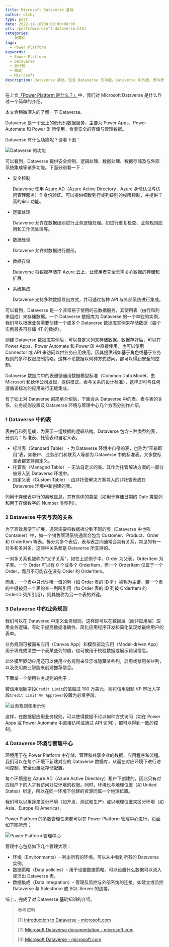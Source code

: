 ```yaml
---
title: Microsoft Dataverse 基础
author: olzhy
type: post
date: 2022-11-18T08:00:00+08:00
url: /posts/microsoft-dataverse.html
categories:
  - 计算机
tags:
  - Power Platform
keywords:
  - Power Platform
  - Dataverse
  - 低代码
  - 微软
  - Microsoft
description: Dataverse 基础。包含 Dataverse 的功能，Dataverse 中的表、表与表的关系、业务规则的设置及 Dataverse 环境与管理中心等几个方面。
---
```


在上文[「Power Platform 是什么？」](/posts/what-is-power-platform.html)中，我们对 Microsoft Dataverse 是什么作过一个简单的介绍。

本文会稍微深入的了解一下 Dataverse。

Dataverse 是一个云上的低代码数据服务，主要为 Power Apps、Power Automate 和 Power BI 所使用，负责安全的存储与管理数据。

Dataverse 有什么功能呢？请看下图：

![Dataverse 的功能](https://olzhy.github.io/static/images/uploads/2022/11/dataverse-diagram.png#center)

可以看到，Dataverse 提供安全控制、逻辑处理、数据处理、数据存储及与外部系统集成等诸多功能。下面分别看一下：

- 安全控制

  Dataverse 使用 Azure AD（Azure Active Directory，Azure 身份认证与访问管理服务）作身份验证。可以提供细致到行或列级别的权限控制，并提供丰富的审计功能。

- 逻辑处理

  Dataverse 允许在数据级别进行业务逻辑处理。如进行重复检查、业务规则应用和工作流处理等。

- 数据处理

  Dataverse 允许对数据进行塑形。

- 数据存储

  Dataverse 将数据存储在 Azure 云上，让使用者完全无需关心数据的存储和扩展。

- 系统集成

  Dataverse 支持多种数据导出方式，并可通过各种 API 与外部系统进行集成。

可以看到，Dataverse 是一个非常易于使用的云数据服务，其使用表（由行和列来组成）来存储数据。一个 Dataverse 数据库为 Dataverse 的一个单独的实例，我们可以根据业务需要创建一个或多个 Dataverse 数据库实例来存储数据（每个实例最多可存储 4T 的数据）。

创建 Dataverse 数据库实例后，可以自定义列来存储数据。数据存好后，可以在 Power Apps、Power Automate 和 Power BI 中直接使用，也可以使用 Connector 或 API 来访问以供业务应用使用。因其提供诸如基于角色或基于业务规则的多种权限控制策略，这样不论数据以何种方式访问，都可以得到安全的控制。

Dataverse 数据库中的表遵循通用数据模型标准（Common Data Model，由 Microsoft 和伙伴公司发起，提供模式、表与关系的设计标准），这样即可与任何遵循该标准的应用进行无缝集成。

有了如上对 Dataverse 的简单介绍后，下面会从 Dataverse 中的表、表与表的关系、业务规则设置及 Dataverse 环境与管理中心几个方面分别作介绍。

### 1 Dataverse 中的表

表由行和列组成，为表示一组数据的逻辑结构。Dataverse 包含三种类型的表，分别为：标准表、托管表和自定义表。

- 标准表（Standard Table） - 为 Dataverse 环境中自带的表，也称为“开箱即用”表，如帐户、业务部门和联系人等都为 Dataverse 中的标准表。大多数标准表都支持自定义。
- 托管表（Managed Table） - 无法自定义的表。其作为托管解决方案的一部分被导入到 Dataverse 环境中。
- 自定义表（Custom Table）- 由非托管解决方案导入的非托管表或在 Dataverse 环境中新创建的表。

列用于存储表中行的离散信息，其有具体的类型（如用于存储日期的 Date 类型列和用于存储数字的 Number 类型列）。

### 2 Dataverse 中表与表的关系

为了高效且便于扩展，通常需要将数据拆分到不同的表（Dataverse 中也叫 Container）中，如一个销售管理系统通常会包含 Customer、Product、Order 和 OrderItem 等表。拆分为多个表后，表与表之间通常会具有关系，常见的有一对多和多对多，这两种关系都是 Dataverse 所支持的。

一对多关系也被称为“父子关系”，如在上述例子中，Order 为父表，OrderItem 为子表。一个 Order 可以有 0 个或多个 OrderItem，但一个 OrderItem 仅属于一个 Order，而且不可能存在没有 Order 的 OrderItem。

而且，一个表中只允许唯一值的列（如 Order 表的 ID 列）被称为主键。若一个表的主键被另一个表的某一列所引用（如 Order 表的 ID 列被 OrderItem 的 OrderID 列所引用），则其被称为另一个表的外键。

### 3 Dataverse 中的业务规则

我们可以在 Dataverse 中定义业务规则，这样即可以在数据层（而非应用层）应用业务逻辑。有助于提高数据准确性、简化应用程序开发和简化呈现给最终用户的表单。

业务规则可被画布应用（Canvas App）和模型驱动应用（Model-driven App）用于填充或清空一个表某些列的值，也可被用于校验数据或展示错误信息。

此外模型驱动应用还可以使用业务规则来显示或隐藏某些列，启用或禁用某些列，以及使用商业智能来创建推荐信息。

下面举一个使用业务规则的例子：

若信用限额字段`Credit Limit`的值超过 100 万美元，则将信用限额 VP 审批人字段`Credit Limit VP Approver`设置为必填字段。

![业务规则使用示例](https://olzhy.github.io/static/images/uploads/2022/11/business-rule.png#center)

这样，在数据层应用业务规则，可以使得数据不论以何种方式访问（如在 Power Apps 或 Power Automate 中直接访问或通过 API 访问），都可以得到一致的控制。

### 4 Dataverse 环境与管理中心

环境用于在 Power Platform 中存储、管理和共享企业的数据、应用程序和流程。我们可以在每个环境下新建对应的 Dataverse 数据库，从而在对应环境下进行访问控制、安全设置及存储配置。

每个环境是在 Azure AD（Azure Active Directory）租户下创建的，因此只有对应租户下的人才有访问对应环境的权限。同时，环境也与地理位置（如 United States）绑定，所以在同一环境下创建的资源同属一个地理位置。

我们可以以用途来区分环境（如开发、测试和生产）或以地理位置来区分环境（如 Asia、Europe 和 America）。

Power Platform 的多数管理任务都可以在 Power Platform 管理中心进行，页面如下图所示：

![Power Platform 管理中心](https://olzhy.github.io/static/images/uploads/2022/11/admin.png#center)

管理中心包括如下几个管理大项：

- 环境（Environments）- 列出所有的环境。可以从中看到所有的 Dataverse 实例。
- 数据策略（Data policies）- 用于设置数据策略。可以设置什么数据可以流入或流出 Dataverse 表。
- 数据集成（Data integration）- 管理及监控与外部系统的连接。如建立或监控 Dataverse 与 Salesforce 或 SQL Server 的连接。

综上，完成了对 Dataverse 基础知识的介绍。

> 参考资料
>
> [1] [Introduction to Dataverse - microsoft.com](https://learn.microsoft.com/en-us/training/modules/introduction-common-data-service/)
>
> [2] [Microsoft Dataverse documentation - microsoft.com](https://learn.microsoft.com/en-us/power-apps/maker/data-platform/)
>
> [3] [Microsoft Dataverse - microsoft.com](https://powerplatform.microsoft.com/en-us/dataverse/)
